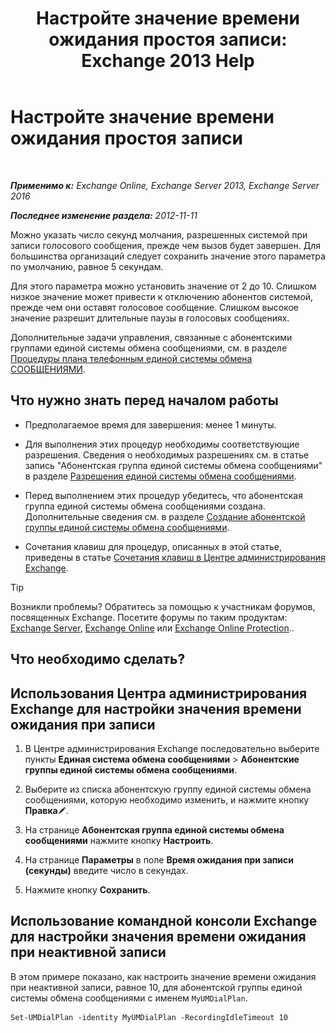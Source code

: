 ﻿---
title: 'Настройте значение времени ожидания простоя записи: Exchange 2013 Help'
TOCTitle: Настройте значение времени ожидания простоя записи
ms:assetid: a7fb9a09-fde9-447d-ad2c-95598405e99b
ms:mtpsurl: https://technet.microsoft.com/ru-ru/library/Ee423550(v=EXCHG.150)
ms:contentKeyID: 50488794
ms.date: 05/22/2018
mtps_version: v=EXCHG.150
ms.translationtype: MT
---

# Настройте значение времени ожидания простоя записи

 

_**Применимо к:** Exchange Online, Exchange Server 2013, Exchange Server 2016_

_**Последнее изменение раздела:** 2012-11-11_

Можно указать число секунд молчания, разрешенных системой при записи голосового сообщения, прежде чем вызов будет завершен. Для большинства организаций следует сохранить значение этого параметра по умолчанию, равное 5 секундам.

Для этого параметра можно установить значение от 2 до 10. Слишком низкое значение может привести к отключению абонентов системой, прежде чем они оставят голосовое сообщение. Слишком высокое значение разрешит длительные паузы в голосовых сообщениях.

Дополнительные задачи управления, связанные с абонентскими группами единой системы обмена сообщениями, см. в разделе [Процедуры плана телефонным единой системы обмена СООБЩЕНИЯМИ](um-dial-plan-procedures-exchange-2013-help.md).

## Что нужно знать перед началом работы

  - Предполагаемое время для завершения: менее 1 минуты.

  - Для выполнения этих процедур необходимы соответствующие разрешения. Сведения о необходимых разрешениях см. в статье запись "Абонентская группа единой системы обмена сообщениями" в разделе [Разрешения единой системы обмена сообщениями](unified-messaging-permissions-exchange-2013-help.md).

  - Перед выполнением этих процедур убедитесь, что абонентская группа единой системы обмена сообщениями создана. Дополнительные сведения см. в разделе [Создание абонентской группы единой системы обмена сообщениями](create-a-um-dial-plan-exchange-2013-help.md).

  - Сочетания клавиш для процедур, описанных в этой статье, приведены в статье [Сочетания клавиш в Центре администрирования Exchange](keyboard-shortcuts-in-the-exchange-admin-center-exchange-online-protection-help.md).

> [!TIP]  
> Возникли проблемы? Обратитесь за помощью к участникам форумов, посвященных Exchange. Посетите форумы по таким продуктам: <a href="https://go.microsoft.com/fwlink/p/?linkid=60612">Exchange Server</a>, <a href="https://go.microsoft.com/fwlink/p/?linkid=267542">Exchange Online</a> или <a href="https://go.microsoft.com/fwlink/p/?linkid=285351">Exchange Online Protection</a>..


## Что необходимо сделать?

## Использования Центра администрирования Exchange для настройки значения времени ожидания при записи

1.  В Центре администрирования Exchange последовательно выберите пункты **Единая система обмена сообщениями** \> **Абонентские группы единой системы обмена сообщениями**.

2.  Выберите из списка абонентскую группу единой системы обмена сообщениями, которую необходимо изменить, и нажмите кнопку **Правка**![Значок редактирования](images/Bb124582.6f53ccb2-1f13-4c02-bea0-30690e6ea71d(EXCHG.150).gif "Значок редактирования").

3.  На странице **Абонентская группа единой системы обмена сообщениями** нажмите кнопку **Настроить**.

4.  На странице **Параметры** в поле **Время ожидания при записи (секунды)** введите число в секундах.

5.  Нажмите кнопку **Сохранить**.

## Использование командной консоли Exchange для настройки значения времени ожидания при неактивной записи

В этом примере показано, как настроить значение времени ожидания при неактивной записи, равное 10, для абонентской группы единой системы обмена сообщениями с именем `MyUMDialPlan`.

    Set-UMDialPlan -identity MyUMDialPlan -RecordingIdleTimeout 10

